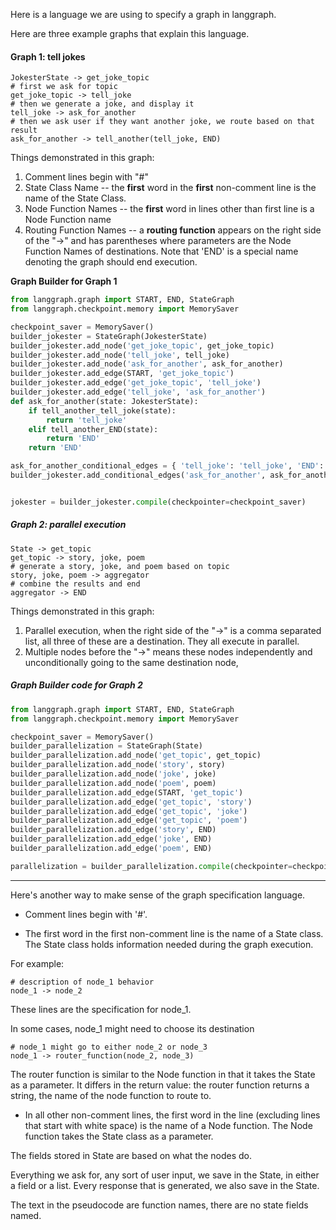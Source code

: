 Here is a language we are using to specify a graph in langgraph.

Here are three example graphs that explain this language.

#### Graph 1: tell jokes

```
JokesterState -> get_joke_topic
# first we ask for topic
get_joke_topic -> tell_joke
# then we generate a joke, and display it
tell_joke -> ask_for_another
# then we ask user if they want another joke, we route based on that result
ask_for_another -> tell_another(tell_joke, END)

```

Things demonstrated in this graph:

1. Comment lines begin with "#"
2. State Class Name -- the **first** word in the **first** non-comment line is the name of the State Class.
3. Node Function Names -- the **first** word in lines other than first line is a Node Function name
4. Routing Function Names -- a **routing function** appears on the right side of the "->" and has parentheses where parameters are the Node Function Names of destinations.  Note that 'END' is a special name denoting the graph should end execution.

**Graph Builder for Graph 1**

```python
from langgraph.graph import START, END, StateGraph
from langgraph.checkpoint.memory import MemorySaver

checkpoint_saver = MemorySaver()
builder_jokester = StateGraph(JokesterState)
builder_jokester.add_node('get_joke_topic', get_joke_topic)
builder_jokester.add_node('tell_joke', tell_joke)
builder_jokester.add_node('ask_for_another', ask_for_another)
builder_jokester.add_edge(START, 'get_joke_topic')
builder_jokester.add_edge('get_joke_topic', 'tell_joke')
builder_jokester.add_edge('tell_joke', 'ask_for_another')
def ask_for_another(state: JokesterState):
    if tell_another_tell_joke(state):
        return 'tell_joke'
    elif tell_another_END(state):
        return 'END'
    return 'END'

ask_for_another_conditional_edges = { 'tell_joke': 'tell_joke', 'END': END }
builder_jokester.add_conditional_edges('ask_for_another', ask_for_another, ask_for_another_conditional_edges)


jokester = builder_jokester.compile(checkpointer=checkpoint_saver)
```



##### Graph 2: parallel execution

```
State -> get_topic
get_topic -> story, joke, poem
# generate a story, joke, and poem based on topic
story, joke, poem -> aggregator
# combine the results and end
aggregator -> END
```

Things demonstrated in this graph:

1. Parallel execution, when the right side of the "->" is a comma separated list, all three of these are a destination.  They all execute in parallel.
1. Multiple nodes before the "->" means these nodes independently and unconditionally going to the same destination node,

##### Graph Builder code for Graph 2

```python
from langgraph.graph import START, END, StateGraph
from langgraph.checkpoint.memory import MemorySaver

checkpoint_saver = MemorySaver()
builder_parallelization = StateGraph(State)
builder_parallelization.add_node('get_topic', get_topic)
builder_parallelization.add_node('story', story)
builder_parallelization.add_node('joke', joke)
builder_parallelization.add_node('poem', poem)
builder_parallelization.add_edge(START, 'get_topic')
builder_parallelization.add_edge('get_topic', 'story')
builder_parallelization.add_edge('get_topic', 'joke')
builder_parallelization.add_edge('get_topic', 'poem')
builder_parallelization.add_edge('story', END)
builder_parallelization.add_edge('joke', END)
builder_parallelization.add_edge('poem', END)

parallelization = builder_parallelization.compile(checkpointer=checkpoint_saver)
```



---



Here's another way to make sense of the graph specification language.

- Comment lines begin with '#'.

 - The first word in the first non-comment line is the name of a State class.  The State class holds
information needed during the graph execution.

For example:
```
# description of node_1 behavior
node_1 -> node_2
```
These lines are the specification for node_1.

In some cases, node_1 might need to choose its destination
```
# node_1 might go to either node_2 or node_3
node_1 -> router_function(node_2, node_3)
```
The router function is similar to the Node function in that it takes the State as a parameter.
It differs in the return value:  the router function returns a string, the name of the node function to route to.

- In all other non-comment lines, the first word in the line (excluding lines that start with white space)
is the name of a Node function.  The Node function takes the State class as a parameter.

The fields stored in State are based on what the nodes do.

Everything we ask for, any sort of user input, we save in the State, in either a field or a list.
Every response that is generated, we also save in the State.

The text in the pseudocode are function names, there are no state fields named.